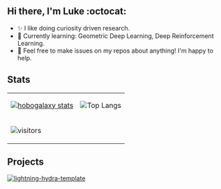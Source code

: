 ## Hi there, I'm Luke :octocat:
- :sparkles: I like doing curiosity driven research.
- 🌱 Currently learning: Geometric Deep Learning, Deep Reinforcement Learning.
- 💬 Feel free to make issues on my repos about anything! I'm happy to help.


## Stats

<table>
  
<!--
<tr>
<th>Github Stats</th>
<th>Top Languages</th>
</tr>
-->

<tr>
<td valign="center">
  
[![hobogalaxy stats](https://github-readme-stats.vercel.app/api?username=hobogalaxy&theme=radical&count_private=true&show_icons=true&include_all_commits=true&)](https://github.com/anuraghazra/github-readme-stats)

</td>
<td valign="center"> 
  
![Top Langs](https://github-readme-stats.vercel.app/api/top-langs/?username=hobogalaxy&layout=compact&theme=radical)

</td>
  
</tr>
<tr>

<td halign="center">
  
![visitors](https://visitor-badge.laobi.icu/badge?page_id=hobogalaxy.hobogalaxy)
  
</td>

</tr>
</table>


## Projects

[![lightning-hydra-template](https://github-readme-stats.vercel.app/api/pin/?username=hobogalaxy&repo=lightning-hydra-template&theme=radical)](https://github.com/hobogalaxy/lightning-hydra-template)

<!--
[![ActiveRagdoll](https://github-readme-stats.vercel.app/api/pin/?username=hobogalaxy&repo=ActiveRagdoll&theme=radical)](https://github.com/hobogalaxy/ActiveRagdoll)
-->

<!-- aaa -->
